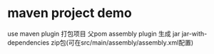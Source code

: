 # maven project demo 
use maven plugin 打包项目 
父pom assembly plugin 生成 jar jar-with-dependencies  zip包(可在src/main/assembly/assembly.xml配置)


